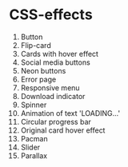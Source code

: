 # CSS-effects

1. Button
2. Flip-card
3. Cards with hover effect
4. Social media buttons
5. Neon buttons
6. Error page
7. Responsive menu
8. Download indicator
9. Spinner
10. Animation of text 'LOADING...'
11. Circular progress bar
12. Original card hover effect
13. Pacman
14. Slider
15. Parallax